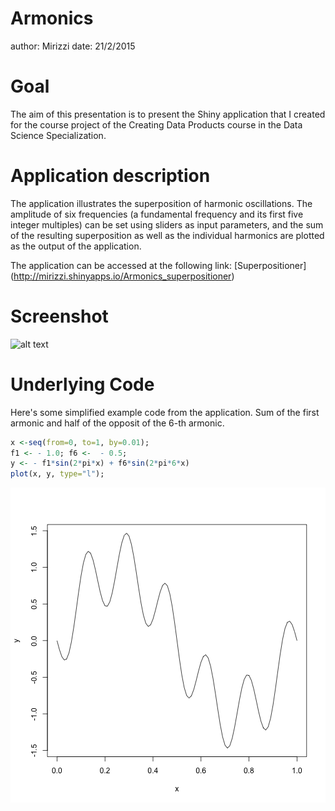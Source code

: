 Armonics 
========================================================
author: Mirizzi
date: 21/2/2015

Goal
========================================================

The aim of this presentation is to present the Shiny application that I created for the course project of the Creating Data Products course in the Data Science Specialization.



Application description
========================================================
The application illustrates the superposition of harmonic oscillations. The amplitude of six frequencies (a fundamental frequency and its first five integer multiples) can be set using sliders as input parameters, and the sum of the resulting superposition as well as the individual harmonics are plotted as the output of the application.

The application can be accessed at the following link:
[Superpositioner] (http://mirizzi.shinyapps.io/Armonics_superpositioner)

Screenshot
========================================================
![alt text](https://www.dropbox.com/s/ddcrltstc0fxwwo/Screen.png?raw=true)

Underlying Code
==================

Here's some simplified example code from the application.
Sum of the first armonic and half of the opposit of the 6-th armonic.

```r
x <-seq(from=0, to=1, by=0.01);
f1 <- - 1.0; f6 <-  - 0.5;
y <- - f1*sin(2*pi*x) + f6*sin(2*pi*6*x)
plot(x, y, type="l");
```

![plot of chunk unnamed-chunk-1](Armonics-figure/unnamed-chunk-1-1.png) 
